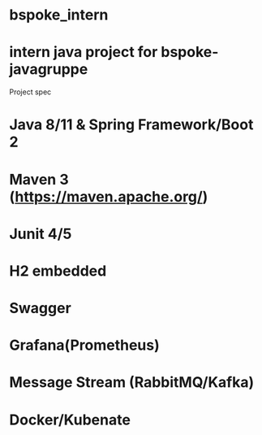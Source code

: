 # bspoke_intern

# intern java project for bspoke-javagruppe

Project spec
# Java 8/11 & Spring Framework/Boot 2
# Maven 3 (https://maven.apache.org/)
# Junit 4/5
# H2 embedded
# Swagger
# Grafana(Prometheus)
# Message Stream (RabbitMQ/Kafka)
# Docker/Kubenate
